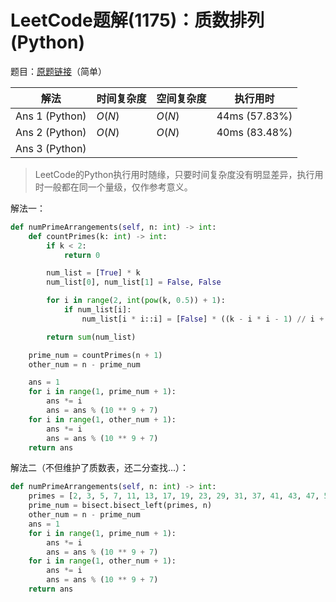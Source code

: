 # LeetCode题解(1175)：质数排列(Python)

题目：[原题链接](https://leetcode-cn.com/problems/prime-arrangements/)（简单）

| 解法           | 时间复杂度 | 空间复杂度 | 执行用时      |
| -------------- | ---------- | ---------- | ------------- |
| Ans 1 (Python) | $O(N)$     | $O(N)$     | 44ms (57.83%) |
| Ans 2 (Python) | $O(N)$     | $O(N)$     | 40ms (83.48%) |
| Ans 3 (Python) |            |            |               |

>  LeetCode的Python执行用时随缘，只要时间复杂度没有明显差异，执行用时一般都在同一个量级，仅作参考意义。

解法一：

```python
def numPrimeArrangements(self, n: int) -> int:
    def countPrimes(k: int) -> int:
        if k < 2:
            return 0

        num_list = [True] * k
        num_list[0], num_list[1] = False, False

        for i in range(2, int(pow(k, 0.5)) + 1):
            if num_list[i]:
                num_list[i * i::i] = [False] * ((k - i * i - 1) // i + 1)

        return sum(num_list)

    prime_num = countPrimes(n + 1)
    other_num = n - prime_num

    ans = 1
    for i in range(1, prime_num + 1):
        ans *= i
        ans = ans % (10 ** 9 + 7)
    for i in range(1, other_num + 1):
        ans *= i
        ans = ans % (10 ** 9 + 7)
    return ans
```

解法二（不但维护了质数表，还二分查找...）：

```python
def numPrimeArrangements(self, n: int) -> int:
    primes = [2, 3, 5, 7, 11, 13, 17, 19, 23, 29, 31, 37, 41, 43, 47, 53, 59, 61, 67, 71, 73, 79, 83, 89, 97]
    prime_num = bisect.bisect_left(primes, n)
    other_num = n - prime_num
    ans = 1
    for i in range(1, prime_num + 1):
        ans *= i
        ans = ans % (10 ** 9 + 7)
    for i in range(1, other_num + 1):
        ans *= i
        ans = ans % (10 ** 9 + 7)
    return ans
```

